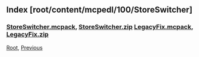 
## Index [root/content/mcpedl/100/StoreSwitcher]
### [StoreSwitcher.mcpack](././upload/StoreSwitcher.mcpack), [StoreSwitcher.zip](././upload/StoreSwitcher.zip) [LegacyFix.mcpack](././upload/LegacyFix.mcpack), [LegacyFix.zip](././upload/LegacyFix.zip)
[Root](/), [Previous](./../)
